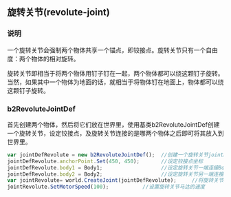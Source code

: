 ## 旋转关节(revolute-joint)
### 说明
一个旋转关节会强制两个物体共享一个锚点，即铰接点。旋转关节只有一个自由度：两个物体的相对旋转。

旋转关节即相当于将两个物体用钉子钉在一起，两个物体都可以绕这颗钉子旋转。当然，如果其中一个物体为地面的话，就相当于将物体钉在地面上，物体都可以绕这颗钉子旋转。

### b2RevoluteJointDef
首先创建两个物体，然后将它们放在世界里，使用基类b2RevoluteJointDef创建一个旋转关节，设定铰接点，及旋转关节连接的是哪两个物体之后即可将其放入到世界里。

``` javascript
var jointDefRevolute = new b2RevoluteJointDef();  //创建一个旋转关节jointDefRevolute
jointDefRevolute.anchorPoint.Set(450, 450);       //设定铰接点坐标
jointDefRevolute.body1 = Body1;                   //设定旋转关节一端连接Body1
jointDefRevolute.body2 = Body2;                   //设定旋转关节另一端连接Body2
var jointRevolute= world.CreateJoint(jointDefRevolute);     //将旋转关节放入世界中
jointRevolute.SetMotorSpeed(100);           //设置旋转关节马达的速度
```